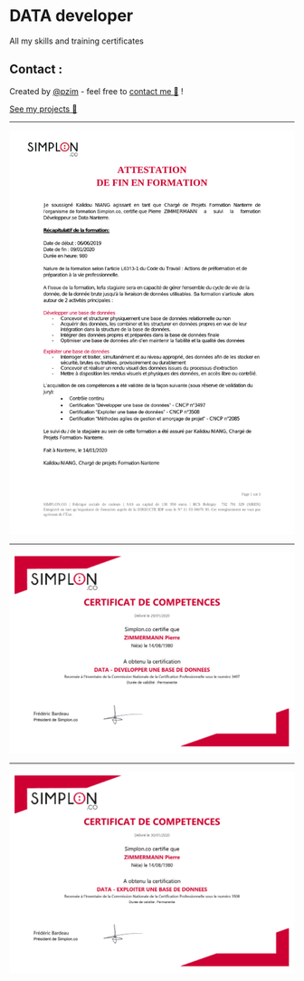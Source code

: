 # DATA developer
All my skills and training certificates 

## Contact :
Created by [@pzim](https://www.pzim.fr/) - feel free to [contact me :email:](mailto:pizim@posteo.net?subject=Contact%20from%20Github)  !





[See my projects :blue_book:](https://github.com/pzim-devdata/DATA-developer)

------------------------------------------------

![](https://github.com/pzim-devdata/Skills-and-training-certificates/blob/master/DATA%20developer/Attestation%20de%20fin%20de%20formation%20DDN.png)


------------------------------------------------


![](https://github.com/pzim-devdata/Skills-and-training-certificates/blob/master/DATA%20developer/DEVELOPPER%20UNE%20BASE%20DE%20DONNEES.png)


------------------------------------------------


![](https://github.com/pzim-devdata/Skills-and-training-certificates/blob/master/DATA%20developer/EXPLOITER%20UNE%20BASE%20DE%20DONNEES.png)

